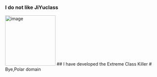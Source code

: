 ### I do not like JiYuclass
<img width="163" alt="image" src="https://github.com/user-attachments/assets/88658c2a-0007-435c-8072-78dc374f86d1" />
## I have developed the Extreme Class Killer
# Bye,Polar domain

